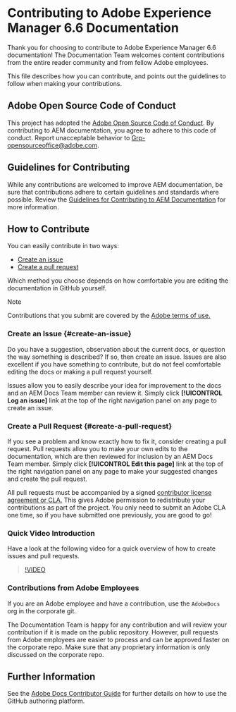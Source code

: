 # Contributing to Adobe Experience Manager 6.6 Documentation

Thank you for choosing to contribute to Adobe Experience Manager 6.6 documentation! The Documentation Team welcomes content contributions from the entire reader community and from fellow Adobe employees.

This file describes how you can contribute, and points out the guidelines to follow when making your contributions.

## Adobe Open Source Code of Conduct

This project has adopted the [Adobe Open Source Code of Conduct](code-of-conduct.md). By contributing to AEM documentation, you agree to adhere to this code of conduct. Report unacceptable behavior to [Grp-opensourceoffice@adobe.com](mailto:Grp-opensourceoffice@adobe.com).

## Guidelines for Contributing

While any contributions are welcomed to improve AEM documentation, be sure that contributions adhere to certain guidelines and standards where possible. Review the [Guidelines for Contributing to AEM Documentation](guidelines.md) for more information.

## How to Contribute

You can easily contribute in two ways:

* [Create an issue](#create-an-issue)
* [Create a pull request](#create-a-pull-request)

Which method you choose depends on how comfortable you are editing the documentation in GitHub yourself.

>[!NOTE]
>
>Contributions that you submit are covered by the [Adobe terms of use.](https://www.adobe.com/legal/terms.html)

### Create an Issue {#create-an-issue}

Do you have a suggestion, observation about the current docs, or question the way something is described? If so, then create an issue. Issues are also excellent if you have something to contribute, but do not feel comfortable editing the docs or making a pull request yourself.

Issues allow you to easily describe your idea for improvement to the docs and an AEM Docs Team member can review it. Simply click **[!UICONTROL Log an issue]** link at the top of the right navigation panel on any page to create an issue.

### Create a Pull Request {#create-a-pull-request}

If you see a problem and know exactly how to fix it, consider creating a pull request. Pull requests allow you to make your own edits to the documentation, which are then reviewed for inclusion by an AEM Docs Team member. Simply click **[!UICONTROL Edit this page]** link at the top of the right navigation panel on any page to make your suggested changes and create the pull request.

All pull requests must be accompanied by a signed [contributor license agreement or CLA.](https://opensource.adobe.com/cla.html)  This gives Adobe permission to redistribute your contributions as part of the project. You only need to submit an Adobe CLA one time, so if you have submitted one previously, you are good to go!

### Quick Video Introduction

Have a look at the following video for a quick overview of how to create issues and pull requests.

>[!VIDEO](https://video.tv.adobe.com/v/27069)

### Contributions from Adobe Employees

If you are an Adobe employee and have a contribution, use the `AdobeDocs` org in the corporate git.

The Documentation Team is happy for any contribution and will review your contribution if it is made on the public repository. However, pull requests from Adobe employees are easier to process and can be approved faster on the corporate repo. Make sure that any proprietary information is only discussed on the corporate repo.

## Further Information

See the [Adobe Docs Contributor Guide](https://experienceleague.adobe.com/docs/contributor/contributor-guide/introduction.html) for further details on how to use the GitHub authoring platform.
